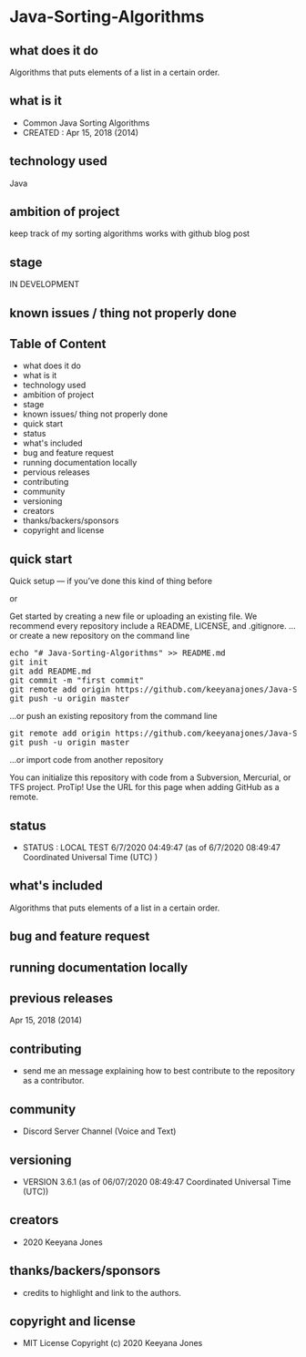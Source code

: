 # Java-Sorting-Algorithms
## what does it do
Algorithms that puts elements of a list in a certain order. 

## what is it
- Common Java Sorting Algorithms
- CREATED : Apr 15, 2018 (2014)

## technology used
Java 

## ambition of project
keep track of my sorting algorithms works with github blog post

## stage
IN DEVELOPMENT

## known issues / thing not properly done 

## Table of Content
- what does it do 
- what is it
- technology used
- ambition of project
- stage
- known issues/ thing not properly done
- quick start
- status
- what's included
- bug and feature request
- running documentation locally
- pervious releases
- contributing
- community 
- versioning
- creators
- thanks/backers/sponsors
- copyright and license

## quick start
Quick setup — if you’ve done this kind of thing before

or

Get started by creating a new file or uploading an existing file. We recommend every repository include a README, LICENSE, and .gitignore.
…or create a new repository on the command line

<pre>
echo "# Java-Sorting-Algorithms" >> README.md
git init
git add README.md
git commit -m "first commit"
git remote add origin https://github.com/keeyanajones/Java-Sorting-Algorithms.git
git push -u origin master
</pre>                

…or push an existing repository from the command line

<pre>
git remote add origin https://github.com/keeyanajones/Java-Sorting-Algorithms.git
git push -u origin master
</pre>

…or import code from another repository

You can initialize this repository with code from a Subversion, Mercurial, or TFS project.
ProTip! Use the URL for this page when adding GitHub as a remote. 

## status
- STATUS : LOCAL TEST 6/7/2020 04:49:47 (as of 6/7/2020 08:49:47 Coordinated Universal Time (UTC) )

## what's included
Algorithms that puts elements of a list in a certain order. 
    
## bug and feature request

## running documentation locally

## previous releases
Apr 15, 2018 (2014)

## contributing
  - send me an message explaining how to best contribute to the repository as a contributor.

## community
  - Discord Server Channel (Voice and Text)
 
## versioning
- VERSION 3.6.1 (as of 06/07/2020 08:49:47 Coordinated Universal Time (UTC))

## creators
 - 2020 Keeyana Jones

## thanks/backers/sponsors
 - credits to highlight and link to the authors.

## copyright and license 
 - MIT License Copyright (c) 2020 Keeyana Jones
 
